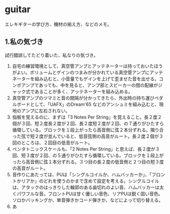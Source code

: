 # guitar
エレキギターの学び方、機材の揃え方、などのメモ。  
  
## 1.私の気づき
試行錯誤してたどり着いた、私なりの気づき。  
  
1. 自宅の練習環境として、真空管アンプとアッテネーターは持っておいたほうがよい。ボリュームとゲインのつまみが分かれている真空管アンプにアッテネーターを組み込むと、小音量でもゲインを上げて歪ませた音を出せる。コンボアンプであっても、中を見ると、アンプ部とスピーカーの間の配線がジャック式であることが多く、アッテネーターを組み込める。
2. 真空管アンプのツマミと音の間隔が分かってきたら、外出時の持ち運びペダルボードとして、「UAFX」のDream'65 などのアンシュミを組み込むと、現地のアンプに左右されない。
3. 指板を覚えるのに、まずは「3 Notes Per String」を覚えること。長２度２個が３回、短２度長２度が２回、長２度短２度が２回、の７通りがひたすら循環している。ブロックを１段上がったら高音側に弦２本分ずれる。隣り合った弦で短２度が並んでいると、低音弦側の高音がルート。長２度２個が３回のところは、２回目の低音がルート。
4. ペンタトニックスケールも、「2 Notes Per String」と思えば、長２度が３回、短３度が２回、の５通りがひたすら循環している。ブロックを１段上がったら高音側に弦１本分ずれる。３つ目の長２度の低音側と２つ目の短３度の高音がルート。
5. 音作りにあたっては、PUは「シングルコイルか、ハムバッカーか」、「フロントかリアか」のどれを使うのかまで含めて設定を考える。シングルコイルは、アタックのはっきりした輪郭のある歯切れのよい音、ハムバッカーは太くパワフルな音。フロントPUは甘く優しい音色、リアPUは鋭く固い音色。ソロかバッキングか、単音弾きかコード弾きか、などによって切り替える。
6. あ


